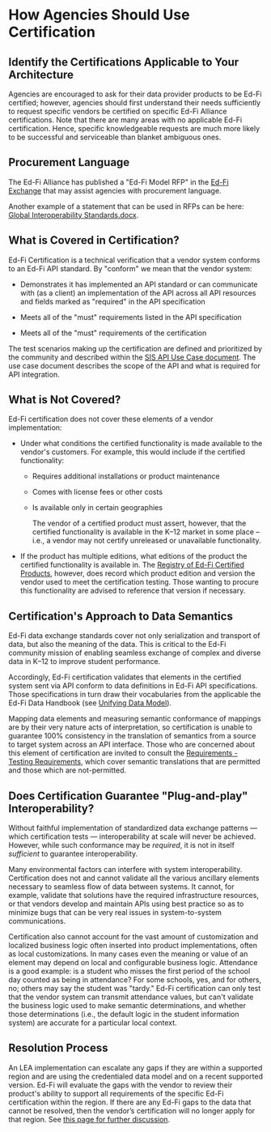 # How Agencies Should Use Certification

## Identify the Certifications Applicable to Your Architecture

Agencies are encouraged to ask for their data provider products to be Ed-Fi
certified; however, agencies should first understand their needs sufficiently to
request specific vendors be certified on specific Ed-Fi Alliance certifications.
Note that there are many areas with no applicable Ed-Fi certification. Hence,
specific knowledgeable requests are much more likely to be successful and
serviceable than blanket ambiguous ones.

## Procurement Language

The Ed-Fi Alliance has published a "Ed-Fi Model RFP" in the [Ed-Fi
Exchange](https://exchange.ed-fi.org/) that may assist agencies with procurement
language.

Another example of a statement that can be used in RFPs can be here: [Global
Interoperability
Standards.docx](https://edfi.atlassian.net/wiki/download/attachments/23695618/Global+Interoperability+Standards.docx?version=1).

## What is Covered in Certification?

Ed-Fi Certification is a technical verification that a vendor system conforms to
an Ed-Fi API standard. By "conform" we mean that the vendor system:

* Demonstrates it has implemented an API standard or can communicate with (as a
  client) an implementation of the API across all API resources and fields
  marked as "required" in the API specification

* Meets all of the "must" requirements listed in the API specification

* Meets all of the "must" requirements of the certification

The test scenarios making up the certification are defined and prioritized by
the community and described within the [SIS API Use Case
document](https://edfi.atlassian.net/wiki/spaces/SG/pages/20612545/SIS+API+V3+Certification+Use+Cases).
The use case document describes the scope of the API and what is required for
API integration.

## What is Not Covered?

Ed-Fi certification does not cover these elements of a vendor implementation:

* Under what conditions the certified functionality is made available to the
  vendor's customers. For example, this would include if the certified
  functionality:
  * Requires additional installations or product maintenance
  * Comes with license fees or other costs
  * Is available only in certain geographies

    The vendor of a certified product must assert, however, that the certified
    functionality is available in the K–12 market in some place – i.e., a vendor
    may not certify unreleased or unavailable functionality.

* If the product has multiple editions, what editions of the product the
  certified functionality is available in. The [Registry of Ed-Fi Certified
  Products](./registry-of-ed-fi-certified-products.mdx), however, does record
  which product edition and version the vendor used to meet the certification
  testing. Those wanting to procure this functionality are advised to reference
  that version if necessary.

## Certification's Approach to Data Semantics

Ed-Fi data exchange standards cover not only serialization and transport of
data, but also the meaning of the data. This is critical to the Ed-Fi community
mission of enabling seamless exchange of complex and diverse data in K–12 to
improve student performance.

Accordingly, Ed-Fi certification validates that elements in the certified system
sent via API conform to data definitions in Ed-Fi API specifications. Those
specifications in turn draw their vocabularies from the applicable the Ed-Fi
Data Handbook (see [Unifying Data
Model](/reference/data-exchange/data-standard/udm)).

Mapping data elements and measuring semantic conformance of mappings are by
their very nature acts of interpretation, so certification is unable to
guarantee 100% consistency in the translation of semantics from a source to
target system across an API interface. Those who are concerned about this
element of certification are invited to consult the [Requirements - Testing
Requirements](./certification-for-data-providers/requirements-testing-requirements.md),
which cover semantic translations that are permitted and those which are
not-permitted.

## Does Certification Guarantee "Plug-and-play" Interoperability?

Without faithful implementation of standardized data exchange patterns — which
certification tests — interoperability at scale will never be achieved.
However, while such conformance may be _required_, it is not in itself
_sufficient_ to guarantee interoperability.

Many environmental factors can interfere with system interoperability.
Certification does not and cannot validate all the various ancillary elements
necessary to seamless flow of data between systems. It cannot, for example,
validate that solutions have the required infrastructure resources, or that
vendors develop and maintain APIs using best practice so as to minimize bugs
that can be very real issues in system-to-system communications.

Certification also cannot account for the vast amount of customization and
localized business logic often inserted into product implementations, often as
local customizations. In many cases even the meaning or value of an element may
depend on local and configurable business logic. Attendance is a good example:
is a student who misses the first period of the school day counted as being in
attendance? For some schools, yes, and for others, no; others may say the
student was "tardy." Ed-Fi certification can only test that the vendor system
can transmit attendance values, but can't validate the business logic used to
make semantic determinations, and whether those determinations (i.e., the
default logic in the student information system) are accurate for a particular
local context.

## Resolution Process

An LEA implementation can escalate any gaps if they are within a supported
region and are using the credentialed data model and on a recent supported
version. Ed-Fi will evaluate the gaps with the vendor to review their product's
ability to support all requirements of the specific Ed-Fi certification within
the region.  If there are any Ed-Fi gaps to the data that cannot be resolved,
then the vendor’s certification will no longer apply for that region. See [this
page for further
discussion](./certification-for-data-providers/requirements-product-availability-information.md).
